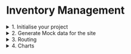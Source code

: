 # Inventory Management

<details>
<summary>
1. Initialise your project
</summary>

1.1 Bootstrap your project

```sh
bun create vite@latest
```
I chose react, javascript-swc.

1.2 Install additionally required packages and dependencies (I kept adding as i went on about building the project)- 

```sh
bun add @mui/material @emotion/react @emotion/styled @mui/icons-material react-router-dom @reduxjs/toolkit react-redux recharts axios @mui/x-date-pickers
```

</details>

<details>
<summary>
2. Generate Mock data for the site
</summary>

I used [Mockaroo](https://mockaroo.com/) for generating mock data, which fortunately contained US hospitals data. I also used [Supabase](https://supabase.com/) to create a public database table with the mock data.

Schema: 
```
A postgreSQL schema with example
devices = {"deviceType":"Infusion pump","deviceID":"DEV08","serialNo":"4879338850","deviceLocationWard":"Operating Room","facilityID":"1861678757","status":"Offline","batteryLevel":11,"installationDate":"18/12/2023","lastServiceDate":"18/10/2024","amcExpiryDate":"15/06/2025"}

const facilities = [{"facilityNPI":"1558573386","facilityName":"MERCY HOSPITAL SPRINGFIELD","facilityType":"Hospital","city":"SPRINGFIELD","address":"1235 E CHEROKEE ST ","personInCharge":"Law Moysey","contactPIC":"554-14-8011","emailPIC":"lmoysey0@china.com.cn","deviceCount":22}]

serviceVisits = {"id":"SV01","deviceID":"DEV0[1-15]","serialNo":"2699738387","facilityNPI":"1124266762","date":"21/03/2025","engineer":"Derrik Leggis","purpose":"Preventive","notes":"Electrode connections cleaned.","attachments":"service_report_001.pdf","nextServiceDate":"16/08/2025"}

amcContract = {
    id: "AMC001",
    deviceId: "DEV001",
    serialNo: 2699738387,
    deviceName: "VentMax Pro 3000",
    "facilityNPI":"1124266762",
    contractType: "AMC",
    startDate: "2023-06-01",
    endDate: "2024-06-01",
    status: "Active",
    cost: 12000,
    vendor: "MedTech Solutions Inc.", \\ taken from an array of vendors
    terms: "Quarterly maintenance visits, 24/7 emergency support, parts replacement included",
  }

facilitiesNPI is a foreign key from facilities to visits, amcContract and devices
serialNo is foreign key from devices to serviceVisits, amcContract
deviceID is foreign key from devices to amcContract, 
```

<details>
<summary>
2.1 Facilities
</summary>
<img src="backend\Facilities data fields.PNG">
</details>

<details>
<summary>
2.2 Devices
</summary>

I took 15 device types => `[X-ray machine, Ultrasound machine, MRI machine, CT scanner, Defibrillator, Ventilator, EKG machine, Infusion pump, Anesthesia machine, Blood pressure monitor, Pulse oximeter, Surgical laser, Autoclave, Electrocardiograph, Nebulizer]`

Distributed in 10 different wards => `[Emergency Room, Intensive Care Unit, Operating Room, Pediatrics Ward, Cardiology Ward, Radiology Department, Labor and Delivery, Neurology Ward, Orthopedics Ward, Oncology Ward]`

<img src="backend/Devicedistribution in wards.PNG">

And these are the device details/fields, each `deviceType` pertaining to a unique `deviceID` -

<img src="backend/Device data fields.PNG">

According to my mock data of `facilities` - 100 in number, which had `number of devices` ranging from 7 to 44 which i set on a whim, the total number of devices came to be `2505`, but the limit on `Mockaroo` is max 1000 free rows.

```js
const totalDeviceCount = facilities.reduce((total, facility) => {
    return total + facility.deviceCount;
}, 0);
console.log(`Total deviceCount: ${totalDeviceCount}`); //2505
```

</details>

<details>
<summary>
2.3 Service Visits
</summary>
<img src="backend\Facilities data fields.PNG">

Notes and attachment field values are taken randomly from -

```js
const Notes = [
All systems functioning normally., 
Replaced air filters and calibrated sensors.,
Display flickering issue reported., 
Investigating potential LCD panel failure., 
Ordered replacement parts.,
Battery test passed. Electrode pads checked and replaced.,
Device not powering on. Suspected power supply failure. Scheduled for emergency repair.,
New software update installed. System recalibrated. Staff training provided on new features.,
Electrode connections cleaned., 
Software updated to latest version.,
Gas flow irregularities reported. Requires immediate attention before next surgery.]

const attachments = ["service_report_001.pdf", "maintenance_report_001.pdf", "calibration_cert_001.pdf", "installation_guide_001.pdf", "training_materials_001.pdf", "battery_test_001.pdf","diagnostic_report_001.pdf"]
```
</details>

<details>
<summary>
2.4 Postgres Database
</summary>
After much pondering and searching, i built a postgres database on [Tonic Fabricate](https://fabricate.tonic.ai/) with this schema (and some tweakings) and build api on top of it.

```sql
-- Create the device types table
CREATE TABLE device_types (
    deviceID VARCHAR(6) PRIMARY KEY CHECK (deviceID GLOB 'DEV00[1-9]' OR deviceID GLOB 'DEV01[0-5]'),
    deviceName VARCHAR(100) NOT NULL UNIQUE
);

-- Create the facilities table
CREATE TABLE facilities (
    facilityNPI VARCHAR(15) PRIMARY KEY,
    facilityID VARCHAR(3) GENERATED ALWAYS AS (SUBSTR(facilityNPI, 1, 3)) STORED NOT NULL,
    facilityName VARCHAR(255) NOT NULL,
    city VARCHAR(100),
    address VARCHAR(255),
    personInCharge VARCHAR(100),
    contactPIC VARCHAR(15),
    emailPIC VARCHAR(100),
    deviceCount INT,
    CONSTRAINT unique_facilityID UNIQUE (facilityID)  -- Ensure facilityID is unique
);

-- Create the devices table
CREATE TABLE devices (
    serialNo VARCHAR(15) PRIMARY KEY,  -- Unique identifier for devices
    deviceID VARCHAR(6) NOT NULL CHECK (deviceID GLOB 'DEV00[1-9]' OR deviceID GLOB 'DEV01[0-5]'),
    facilityNPI VARCHAR(15) REFERENCES facilities(facilityNPI) ON DELETE CASCADE,  -- Link to facilities
    facilityID VARCHAR(3) GENERATED ALWAYS AS (SUBSTR(facilityNPI, 1, 3)) STORED NOT NULL,  -- Auto-generated from NPI
    status VARCHAR(15),
    contractType VARCHAR(3),
    batteryLevel INT CHECK (batteryLevel BETWEEN 0 AND 100),
    installationDate DATE,
    lastServiceDate DATE,
    qrCode VARCHAR(255)
);

-- Create the serviceVisits table
CREATE TABLE serviceVisits (
    id VARCHAR(10) PRIMARY KEY,
    serialNo VARCHAR(15) REFERENCES devices(serialNo) ON DELETE CASCADE,  -- Link to devices
    facilityNPI VARCHAR(15) REFERENCES facilities(facilityNPI) ON DELETE CASCADE,  -- Link to facilities
    facilityID VARCHAR(3) REFERENCES facilities(facilityID) ON DELETE CASCADE,  -- Link to facilities
    date DATE,
    engineer VARCHAR(100),
    purpose VARCHAR(15),  -- Limited to small array of words
    notes TEXT,
    attachments VARCHAR(255),
    nextServiceDate DATE
);

-- Create the contracts table
CREATE TABLE contracts (
    id VARCHAR(10) PRIMARY KEY,
    serialNo VARCHAR(15) REFERENCES devices(serialNo) ON DELETE CASCADE,  -- Link to devices
    contractType VARCHAR(3),  -- This can be a reference to a predefined set of contract types
    startDate DATE,
    expiryDate DATE,
    status VARCHAR(50),
    cost INT CHECK (cost BETWEEN 100 AND 999),
    vendor VARCHAR(100),
    terms TEXT
);
```
</details>
<details>
<summary>
2.5 API
</summary>
I build `api` on top of this postgres database.

```js
api
  // List all facilities
  .get('/facilities')
  // Get a single facility
  .get('/facilities/:id')
  // List all service visits
  .get('/services')
  .get('/services/:id')
  // Get a single service visit by serialNo and facilityNPI (composite key)
  .get('/services/:facilityID/:serialNo')
  // List all devices
  .get('/devices')
  // Get a single device by serialNo
  .get('/devices/:serialNo')
  // List all contracts
  .get('/contracts')
  // Get a single contract by id
  .get('/contracts/:id')
```
</details>

<details>
<summary>
2.6 Localstorage
</summary>

I had trouble with the api_key, so for shortage of time, copied all the generated data from my mock databse in `data` folder, and saved it in `localStorage`.

```js
// localStorageAPI.js
// common skeleton for using in Slice creation for redux store
const createAPI = (storageKey, initialData) => ({
    getAll: () => getFromStorage(storageKey, initialData),
    create: (item) => {
        const items = createAPI(storageKey, initialData).getAll();
        items.push(item);
        saveToStorage(storageKey, items);
        return item;
    },
    update: (id, updatedItem) => {
        const items = createAPI(storageKey, initialData).getAll();
        const index = items.findIndex(i => i.id === id);
        if (index !== -1) {
            items[index] = { ...items[index], ...updatedItem };
            saveToStorage(storageKey, items);
        }
        return updatedItem;
    },
    delete: (id) => {
        const items = createAPI(storageKey, initialData).getAll();
        const filteredItems = items.filter(i => i.id !== id);
        saveToStorage(storageKey, filteredItems);
        return true;
    }
});
// Creating specific APIs for each data type
export const facilityAPI = createAPI(STORAGE_KEYS.FACILITIES, facilities);
export const deviceAPI = createAPI(STORAGE_KEYS.DEVICES, devices);
export const serviceVisitAPI = createAPI(STORAGE_KEYS.SERVICE_VISITS, serviceVisits);
export const contractAPI = createAPI(STORAGE_KEYS.AMC_CONTRACTS, contracts);
```

</details>
</details>

</details>

<details>
<summary>
3. Routing
</summary>

Set up basic routing in `App.jsx` and Charts/Analytics in `Dashboard.jsx`.

```js
// App.jsx
<Routes>
  <Route path="/" element={<Dashboard />} />
  <Route path="/inventory" element={<DeviceInventory />} />
  <Route path="/installation" element={<InstallationTraining />} />
  <Route path="/service" element={<ServiceVisits />} />
  <Route path="/amc" element={<AMCTracker />} />
  <Route path="/alerts" element={<Alerts />} />
</Routes>
```

```js
// Dashboard.jsx
<div className="charts-container">      
  <AMCExpiryChart />
  <DeviceStatusChart />
  <FacilityDevicesChart />
  <ServiceVisitsChart />
  <BatteryLevelChart />
</div>
```

```js
// Sidebar.jsx
const menuItems = [
  { text: "Dashboard", icon: DashboardIcon, path: "/" },
  { text: "Device Inventory", icon: InventoryIcon, path: "/inventory" },
  { text: "Installation & Training", icon: BuildIcon, path: "/installation" },
  { text: "Service Visits", icon: AssignmentIcon, path: "/service" },
  { text: "AMC/CMC Tracker", icon: DescriptionIcon, path: "/amc" },
  { text: "Alerts & Photos", icon: WarningIcon, path: "/alerts" },
]

<Drawer>
  <List>
    {menuItems.map((item) => (
      <ListItem key={item.text} disablePadding>
        <ListItemButton selected={location.pathname === item.path} onClick={() => navigate(item.path)}>
          <ListItemIcon>
            <item.icon />
          </ListItemIcon>
          <ListItemText primary={item.text} />
        </ListItemButton>
      </ListItem>
    ))}
  </List>
</Drawer>
```

</details>


<details>
<summary>
4. Charts
</summary>
I have used [Recharts](https://recharts.org/) to create the charts.

<details>
<summary>
4.1 Device Status
</summary>
Tells us the data/ratio about how many devices are `online`, `offline` or need `maintainence` by building a pie chart.
All the charts are in `src/components/Charts/` folder.

```js
// DeviceStatusChart.js
const COLORS = { // for respresenting the pie chart
  online: "#4caf50",
  offline: "#f44336",
  maintenance: "#ff9800",
}

const DeviceStatusChart = () => {
  // Fetch devices data from the redux store
  const devicesState = useSelector((state) => state.devices)
  const devices = [...devicesState] // Ensure devices is an array for the chart to work correctly

  const statusData = React.useMemo(() => {
    // Kee track of the status of each device
    let statusCount = {};
    for(const device of devices) {
      if (!device.status) {
        console.warn("Device without status found:", device);
        continue; // Skip devices without a status
      }
      statusCount[device.status] = (statusCount[device.status] || 0) + 1;
    }

    return Object.entries(statusCount).map(([status, count]) => ({
      name: status,
      value: count,
      color: COLORS[status.toLowerCase()],
    }))
  }, [devices])

  ...
    <PieChart>
      <Pie
        data={statusData}
        cx="50%"
        cy="50%"
        labelLine={false}
        label={({ name, percent }) => `${name} ${(percent * 100).toFixed(0)}%`}
        outerRadius={80}
        fill="#8884d8"
        dataKey="value"
      >
        {statusData.map((entry, index) => (
          <Cell key={`cell-${index}`} fill={entry.color} />
        ))}
      </Pie>
      <Tooltip content={<CustomTooltip />} />
      <Legend />
    </PieChart>
}

```

</details>

<details>
<summary>
4.2 Facility and Devices Chart
</summary>
It depicts the number of devices in each facilty.

```js
// FacilityDeviceChart.js

const FacilityDeviceChart = () => {
  const devicesData = useSelector((state) => state.devices)
  const facilities = useSelector((state) => state.facilities.facilities)

  const chartData = React.useMemo(() => {
    let facilityDeviceCount = {}

    for(const device of devicesData) {      
        facilityDeviceCount[device.facilityName] = (facilityDeviceCount[device.facilityName] || 0) + 1
    }

    return facilities
      .map((facility) => ({
        name: facility.facilityName.length > 20 ? facility.facilityName.substring(0, 15) + "..." : facility.facilityName,
        fullName: facility.facilityName,
        city: facility.city,
        npi: facility.facilityNPI,
        deviceCount: facility.deviceCount || 0,
      }))
      .sort((a, b) => b.id - a.id) // Sort by what you want, e.g., deviceCount
  }, [devicesData, facilities])

  const CustomTooltip = ({ active, payload, label }) => {
    if (active && payload && payload.length) {
      const data = payload[0].payload
      return (
        <Box
          sx={{
            bgcolor: "background.paper",
            p: 2,
            border: 1,
            borderColor: "divider",
            borderRadius: 1,
            boxShadow: 2,
          }}
        >
          <Typography variant="subtitle2" gutterBottom>
            {data.fullName}
          </Typography>
          <Typography variant="body2">City: {data.city}</Typography>
          <Typography variant="body2">FacilityNPI: {data.npi}</Typography>
          <Typography variant="body2">Devices: {data.deviceCount}</Typography>
        </Box>
      )
    }
    return null
  }
  ...
    <ResponsiveContainer width="100%" height={350}>
      <BarChart data={chartData}>
        <CartesianGrid strokeDasharray="3 3" />
        <XAxis dataKey="name" angle={-45} textAnchor="end" height={100} fontSize={10} />
        <YAxis />
        <Tooltip content={<CustomTooltip />} />
        <Bar dataKey="deviceCount" fill="#2196f3" />
      </BarChart>
    </ResponsiveContainer>
}

```

</details>

<details>
<summary id='#serviceVisit'>
4.3 Service Visits Chart
</summary>
It depicts the service visits each month alongwith the purpose of visit.

```js
// ServiceVisitsChart.js

const ServiceVisitsChart = () => {  
  const serviceVisits = useSelector((state) => state.services)
  const chartData = React.useMemo(() => {
    const data = serviceVisits.reduce((acc, visit) => {
      const year = new Date(visit.date).getFullYear();
      const month = new Date(visit.date).toLocaleString('default', { month: 'long' }) + ' ' + year;
      if (!acc[month]) {
        acc[month] = { month };
      }
      acc[month][visit.purpose] = (acc[month][visit.purpose] || 0) + 1;
      console.log("acc: ", acc, typeof acc);
      return acc;
      
    }, {});
    // console.log(data);

    return Object.values(data).map(item => ({
      ...item,
      Preventive: item.Preventive || 0,
      Breakdown: item.Breakdown || 0,
    })).sort((a, b) => new Date(a.month) - new Date(b.month)); // Sort according to date/month-year
  }, [serviceVisits]);
  ...
    <ResponsiveContainer width="100%" height={350}>
      <BarChart data={chartData}>
        <CartesianGrid strokeDasharray="3 3" />
        <XAxis dataKey="month" angle={-45} textAnchor="end" height={100} fontSize={10} />
        <YAxis />
        <Tooltip content={<CustomTooltip />} />
        <Legend />
        <Bar dataKey="Preventive" stackId="a" fill="#4caf50" />
        <Bar dataKey="Breakdown" stackId="a" fill="#f44336" />
      </BarChart>
    </ResponsiveContainer>
}

```

</details>

<details>
<summary>
4.4 Contract Expiry Chart
</summary>
Similar to `Service Visits Chart`. 
</details>
</details>